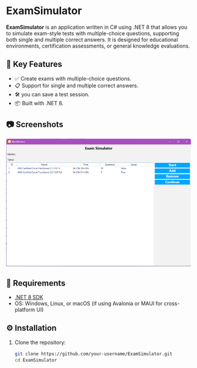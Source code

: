 # ExamSimulator

**ExamSimulator** is an application written in C# using .NET 8 that allows you to simulate exam-style tests with multiple-choice questions, supporting both single and multiple correct answers. It is designed for educational environments, certification assessments, or general knowledge evaluations.

## 🚀 Key Features

- ✅ Create exams with multiple-choice questions.
- 📋 Support for single and multiple correct answers.
- 🛠️ you can save a test session.
- 📦 Built with .NET 8.

## 📷 Screenshots

![](Screenshots/Main.png)

## 🔧 Requirements

- [.NET 8 SDK](https://dotnet.microsoft.com/en-us/download/dotnet/8.0)
- OS: Windows, Linux, or macOS (if using Avalonia or MAUI for cross-platform UI)

## ⚙️ Installation

1. Clone the repository:

   ```bash
   git clone https://github.com/your-username/ExamSimulator.git
   cd ExamSimulator

